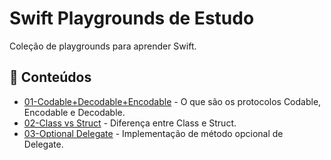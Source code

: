 # Swift Playgrounds de Estudo

Coleção de playgrounds para aprender Swift.

## 🧠 Conteúdos

- [01-Codable+Decodable+Encodable](./01-DecodableEncodable.playground) - O que são os protocolos Codable, Encodable e Decodable.
- [02-Class vs Struct](./02-ClassVsStruct.playground) - Diferença entre Class e Struct.
- [03-Optional Delegate](./03-OptionalDelegate.playground) - Implementação de método opcional de Delegate.
